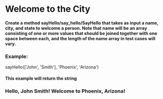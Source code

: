 # Welcome to the City

#### Create a method sayHello/say_hello/SayHello that takes as input a name, city, and state to welcome a person. Note that name will be an array consisting of one or more values that should be joined together with one space between each, and the length of the name array in test cases will vary.

### Example:

sayHello(['John', 'Smith'], 'Phoenix', 'Arizona')

#### This example will return the string

### Hello, John Smith! Welcome to Phoenix, Arizona!
